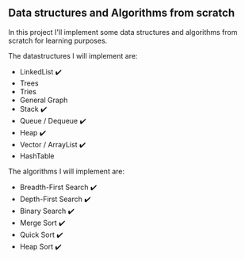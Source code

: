 ## Data structures and Algorithms from scratch

In this project I'll implement some data structures and algorithms from scratch for learning purposes.

The datastructures I will implement are:
- LinkedList :heavy_check_mark:
- Trees
- Tries
- General Graph
- Stack :heavy_check_mark:
- Queue / Dequeue :heavy_check_mark:
- Heap :heavy_check_mark:
- Vector / ArrayList :heavy_check_mark:
- HashTable

The algorithms I will implement are:
- Breadth-First Search :heavy_check_mark:
- Depth-First Search :heavy_check_mark:
- Binary Search :heavy_check_mark:
- Merge Sort :heavy_check_mark:
- Quick Sort :heavy_check_mark:
- Heap Sort :heavy_check_mark:
